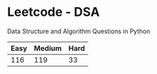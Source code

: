 # Leetcode - DSA

Data Structure and Algorithm Questions in Python

| Easy   |  Medium  | Hard |
|--------|----------|------|
|   116  |    119   |  33  |
